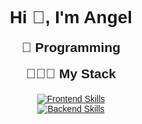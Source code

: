 <div style="text-align: center; font-family: Arial, sans-serif;">
  <h1 style="margin-bottom: 10px;">Hi 👋, I'm Angel</h1>
  
  <h2 style="margin-top: 20px;">🚀 Programming</h2>
  <h2 style="margin-top: 10px;">👨🏻‍💻 My Stack</h2>

  <div style="display: flex; justify-content: center; gap: 20px; flex-wrap: wrap; margin-top: 20px;">
    <a href="https://skillicons.dev">
      <img src="https://skillicons.dev/icons?i=html,css,typescript,angular,spring" alt="Frontend Skills">
      <br>
      <img src="https://skillicons.dev/icons?i=java,spring,docker,git,mysql" alt="Backend Skills">
    </a>
  </div>
</div>
